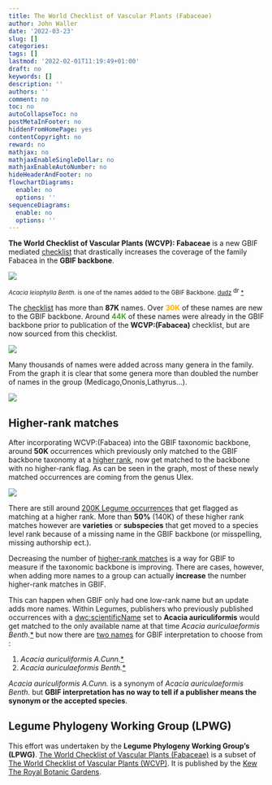 ```yaml
---
title: The World Checklist of Vascular Plants (Fabaceae) 
author: John Waller
date: '2022-03-23'
slug: []
categories:
tags: []
lastmod: '2022-02-01T11:19:49+01:00'
draft: no
keywords: []
description: ''
authors: ''
comment: no
toc: no
autoCollapseToc: no
postMetaInFooter: no
hiddenFromHomePage: yes
contentCopyright: no
reward: no
mathjax: no
mathjaxEnableSingleDollar: no
mathjaxEnableAutoNumber: no
hideHeaderAndFooter: no
flowchartDiagrams:
  enable: no
  options: ''
sequenceDiagrams:
  enable: no
  options: ''
---
```


**The World Checklist of Vascular Plants (WCVP): Fabaceae** is a new GBIF mediated [checklist](https://www.gbif.org/fr/dataset/f7053f73-74fb-4c9f-ab63-de28c61140c2) that drastically increases the coverage of the family Fabacea in the **GBIF backbone**. 

<!--more-->

![](images/https___inaturalist-open-data.s3.amazonaws.com_photos_66470341_original.jpg)<p>
<small><i>Acacia leiophylla Benth.</i> is one of the names added to the GBIF Backbone. [dudz](https://www.inaturalist.org/photos/66470341) 
<img src="images/39px-Cc.logo.circle.svg.png" alt="drawing" width="15"/>[*](https://www.gbif.org/occurrence/2603289072)</small>

The [checklist](https://www.gbif.org/fr/dataset/f7053f73-74fb-4c9f-ab63-de28c61140c2) has more than **87K** names. Over <span style="color:#FDAF02"><b>30K</b></span> of these names are new to the GBIF backbone. Around <span style="color:#509E2F"><b>44K</b></span> of these names were already in the GBIF backbone prior to publication of the **WCVP:(Fabacea)** checklist, but are now sourced from this checklist.  

![](images/legume_name_source.svg)

Many thousands of names were added across many genera in the family. From the graph it is clear that some genera more than doubled the number of names in the group (Medicago,Ononis,Lathyrus...).

![](images/legume_name_source_genus.svg)

## Higher-rank matches

After incorporating WCVP:(Fabacea) into the GBIF taxonomic backbone, around **50K** occurrences which previously only matched to the GBIF backbone taxonomy at a [higher rank](https://data-blog.gbif.org/post/issues-and-flags/), now get matched to the backbone with no higher-rank flag. As can be seen in the graph, most of these newly matched occurrences are coming from the genus Ulex. 

![](images/legume_occ.svg)

There are still around [200K Legume occurrences](https://www.gbif.org/occurrence/search?has_coordinate=true&has_geospatial_issue=false&issue=TAXON_MATCH_HIGHERRANK&taxon_key=5386)
 that get flagged as matching at a higher rank. More than **50%** (140K) of these higher rank matches however are **varieties** or **subspecies** that get moved to a species level rank because of a missing name in the GBIF backbone (or misspelling, missing authorship ect.). 

Decreasing the number of [higher-rank matches](https://data-blog.gbif.org/post/issues-and-flags/) is a way for GBIF to measure if the taxonomic backbone is improving. There are cases, however, when adding more names to a group can actually **increase** the number higher-rank matches in GBIF. 

This can happen when GBIF only had one low-rank name but an update adds more names. Within Legumes, publishers who previously published occurrences with a [dwc:scientificName](https://dwc.tdwg.org/terms/#dwc:scientificName) set to  **Acacia auriculiformis** would get matched to the only available name at that time _Acacia auriculaeformis Benth._[*](https://www.gbif.org/species/2981002) but now there are [two names](https://api.gbif.org/v1/species/match?name=Acacia%20auriculiformis&verbose=TRUE) for GBIF interpretation to choose from : 

1) _Acacia auriculiformis A.Cunn._[*](https://www.gbif.org/species/8587163)  
2) _Acacia auriculaeformis Benth._[*](https://www.gbif.org/species/2981002)

_Acacia auriculiformis A.Cunn._ is a synonym of _Acacia auriculaeformis Benth._ but **GBIF interpretation has no way to tell if a publisher means the synonym or the accepted species**. 

## Legume Phylogeny Working Group (LPWG) 

This effort was undertaken by the **Legume Phylogeny Working Group’s (LPWG)**. [The World Checklist of Vascular Plants (Fabaceae)](https://www.gbif.org/dataset/f7053f73-74fb-4c9f-ab63-de28c61140c2) is a subset of [The World Checklist of Vascular Plants (WCVP)](https://www.gbif.org/dataset/f382f0ce-323a-4091-bb9f-add557f3a9a2). It is published by the [Kew The Royal Botanic Gardens](https://www.gbif.org/publisher/061b4f20-f241-11da-a328-b8a03c50a862). 
